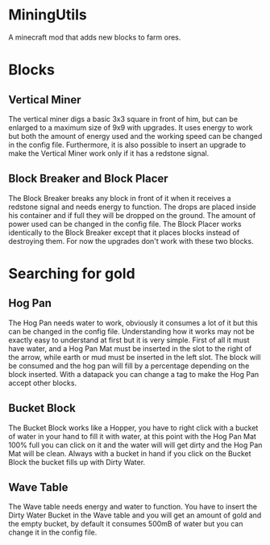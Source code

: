 # MiningUtils
 A minecraft mod that adds new blocks to farm ores.

# Blocks
## Vertical Miner
The vertical miner digs a basic 3x3 square in front of him, but can be enlarged to a maximum size of 9x9 with upgrades. It uses energy to work but both the amount of energy used and the working speed can be changed in the config file.
Furthermore, it is also possible to insert an upgrade to make the Vertical Miner work only if it has a redstone signal.

## Block Breaker and Block Placer
The Block Breaker breaks any block in front of it when it receives a redstone signal and needs energy to function.
The drops are placed inside his container and if full they will be dropped on the ground.
The amount of power used can be changed in the config file.
The Block Placer works identically to the Block Breaker except that it places blocks instead of destroying them.
For now the upgrades don't work with these two blocks.

# Searching for gold
## Hog Pan
The Hog Pan needs water to work, obviously it consumes a lot of it but this can be changed in the config file.
Understanding how it works may not be exactly easy to understand at first but it is very simple.
First of all it must have water, and a Hog Pan Mat must be inserted in the slot to the right of the arrow, while earth or mud must be inserted in the left slot.
The block will be consumed and the hog pan will fill by a percentage depending on the block inserted.
With a datapack you can change a tag to make the Hog Pan accept other blocks.

## Bucket Block
The Bucket Block works like a Hopper, you have to right click with a bucket of water in your hand to fill it with water, at this point with the Hog Pan Mat 100% full you can click on it and the water will will get dirty and the Hog Pan Mat will be clean. Always with a bucket in hand if you click on the Bucket Block the bucket fills up with Dirty Water.

## Wave Table
The Wave table needs energy and water to function.
You have to insert the Dirty Water Bucket in the Wave table and you will get an amount of gold and the empty bucket, by default it consumes 500mB of water but you can change it in the config file.
